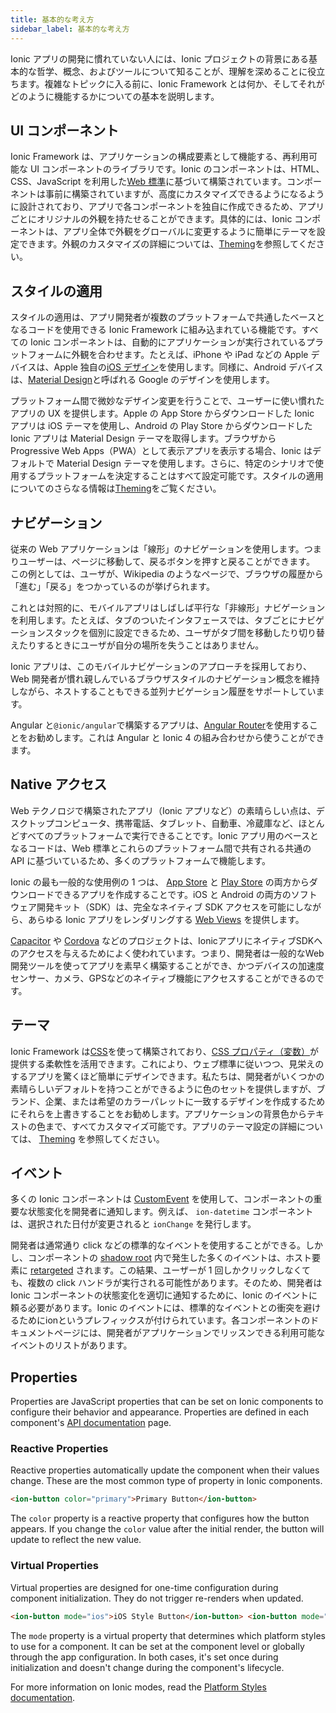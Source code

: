 ```yaml
---
title: 基本的な考え方
sidebar_label: 基本的な考え方
---
```


<head>
  <title>App Development Core Concepts and Tools - Ionic Framework API</title>
  <meta
    name="description"
    content="For those new to Ionic app development, a high-level understanding of the core concepts and tools behind the project helps. Read to learn more about Ionic API."
  />
</head>

Ionic アプリの開発に慣れていない人には、Ionic プロジェクトの背景にある基本的な哲学、概念、およびツールについて知ることが、理解を深めることに役立ちます。複雑なトピックに入る前に、Ionic Framework とは何か、そしてそれがどのように機能するかについての基本を説明します。

## UI コンポーネント

Ionic Framework は、アプリケーションの構成要素として機能する、再利用可能な UI コンポーネントのライブラリです。Ionic のコンポーネントは、HTML、CSS、JavaScript を利用した[Web 標準](../reference/glossary.md#web-standards)に基づいて構築されています。コンポーネントは事前に構築されていますが、高度にカスタマイズできるようになるように設計されており、アプリで各コンポーネントを独自に作成できるため、アプリごとにオリジナルの外観を持たせることができます。具体的には、Ionic コンポーネントは、アプリ全体で外観をグローバルに変更するように簡単にテーマを設定できます。外観のカスタマイズの詳細については、[Theming](../theming/basics.md)を参照してください。

## スタイルの適用

スタイルの適用は、アプリ開発者が複数のプラットフォームで共通したベースとなるコードを使用できる Ionic Framework に組み込まれている機能です。すべての Ionic コンポーネントは、自動的にアプリケーションが実行されているプラットフォームに外観を合わせます。たとえば、iPhone や iPad などの Apple デバイスは、Apple 独自の<a href="https://www.apple.com/ios" target="_blank">iOS デザイン</a>を使用します。同様に、Android デバイスは、<a href="https://material.io/guidelines/" target="_blank">Material Design</a>と呼ばれる Google のデザインを使用します。

プラットフォーム間で微妙なデザイン変更を行うことで、ユーザーに使い慣れたアプリの UX を提供します。Apple の App Store からダウンロードした Ionic アプリは iOS テーマを使用し、Android の Play Store からダウンロードした Ionic アプリは Material Design テーマを取得します。ブラウザから Progressive Web Apps（PWA）として表示アプリを表示する場合、Ionic はデフォルトで Material Design テーマを使用します。さらに、特定のシナリオで使用するプラットフォームを決定することはすべて設定可能です。スタイルの適用についてのさらなる情報は[Theming](../theming/basics.md)をご覧ください。

## ナビゲーション

従来の Web アプリケーションは「線形」のナビゲーションを使用します。つまりユーザーは、ページに移動して、戻るボタンを押すと戻ることができます。
この例としては、ユーザが、Wikipedia のようなページで、ブラウザの履歴から「進む」「戻る」をつかっているのが挙げられます。

これとは対照的に、モバイルアプリはしばしば平行な「非線形」ナビゲーションを利用します。たとえば、タブのついたインタフェースでは、タブごとにナビゲーションスタックを個別に設定できるため、ユーザがタブ間を移動したり切り替えたりするときにユーザが自分の場所を失うことはありません。

Ionic アプリは、このモバイルナビゲーションのアプローチを採用しており、Web 開発者が慣れ親しんでいるブラウザスタイルのナビゲーション概念を維持しながら、ネストすることもできる並列ナビゲーション履歴をサポートしています。

Angular と`@ionic/angular`で構築するアプリは、<a href="https://angular.jp/guide/router" target="_blank">Angular Router</a>を使用することをお勧めします。これは Angular と Ionic 4 の組み合わせから使うことができます。

## Native アクセス

Web テクノロジで構築されたアプリ（Ionic アプリなど）の素晴らしい点は、デスクトップコンピュータ、携帯電話、タブレット、自動車、冷蔵庫など、ほとんどすべてのプラットフォームで実行できることです。Ionic アプリ用のベースとなるコードは、Web 標準とこれらのプラットフォーム間で共有される共通の API に基づいているため、多くのプラットフォームで機能します。

Ionic の最も一般的な使用例の 1 つは、 <a href="https://www.apple.com/ios/app-store/" target="_blank">App Store</a> と <a href="https://play.google.com/" target="_blank">Play Store</a> の両方からダウンロードできるアプリを作成することです。iOS と Android の両方のソフトウェア開発キット（SDK）は、完全なネイティブ SDK アクセスを可能にしながら、あらゆる Ionic アプリをレンダリングする [Web Views](webview.md) を提供します。

<!-- prettier-ignore -->
<a href="https://capacitorjs.com/" target="_blank">Capacitor</a> や <a href="https://cordova.apache.org/" target="_blank">Cordova</a> などのプロジェクトは、IonicアプリにネイティブSDKへのアクセスを与えるためによく使われています。つまり、開発者は一般的なWeb開発ツールを使ってアプリを素早く構築することができ、かつデバイスの加速度センサー、カメラ、GPSなどのネイティブ機能にアクセスすることができるのです。

## テーマ

Ionic Framework は<a href="https://developer.mozilla.org/en-US/docs/Web/CSS" target="_blank">CSS</a>を使って構築されており、<a href="https://developer.mozilla.org/en-US/docs/Web/CSS/Using_CSS_variables" target="_blank">CSS プロパティ（変数）</a>が提供する柔軟性を活用できます。これにより、ウェブ標準に従いつつ、見栄えのするアプリを驚くほど簡単にデザインできます。私たちは、開発者がいくつかの素晴らしいデフォルトを持つことができるように色のセットを提供しますが、ブランド、企業、または希望のカラーパレットに一致するデザインを作成するためにそれらを上書きすることをお勧めします。アプリケーションの背景色からテキストの色まで、すべてカスタマイズ可能です。アプリのテーマ設定の詳細については、 [Theming](../theming/basics.md) を参照してください。

## イベント

多くの Ionic コンポーネントは [CustomEvent](https://developer.mozilla.org/en-US/docs/Web/API/CustomEvent) を使用して、コンポーネントの重要な状態変化を開発者に通知します。例えば、 `ion-datetime` コンポーネントは、選択された日付が変更されると `ionChange` を発行します。

開発者は通常通り click などの標準的なイベントを使用することができる。しかし、コンポーネントの [shadow root](../reference/glossary.md#shadow) 内で発生した多くのイベントは、ホスト要素に [retargeted](https://dom.spec.whatwg.org/#retarget) されます。この結果、ユーザーが 1 回しかクリックしなくても、複数の click ハンドラが実行される可能性があります。そのため、開発者は Ionic コンポーネントの状態変化を適切に通知するために、Ionic のイベントに頼る必要があります。Ionic のイベントには、標準的なイベントとの衝突を避けるためにionというプレフィックスが付けられています。各コンポーネントのドキュメントページには、開発者がアプリケーションでリッスンできる利用可能なイベントのリストがあります。

## Properties

Properties are JavaScript properties that can be set on Ionic components to configure their behavior and appearance. Properties are defined in each component's [API documentation](/docs/api) page.

### Reactive Properties

Reactive properties automatically update the component when their values change. These are the most common type of property in Ionic components.

```html
<ion-button color="primary">Primary Button</ion-button>
```

The `color` property is a reactive property that configures how the button appears. If you change the `color` value after the initial render, the button will update to reflect the new value.

### Virtual Properties

Virtual properties are designed for one-time configuration during component initialization. They do not trigger re-renders when updated.

```html
<ion-button mode="ios">iOS Style Button</ion-button> <ion-button mode="md">Material Design Button</ion-button>
```

The `mode` property is a virtual property that determines which platform styles to use for a component. It can be set at the component level or globally through the app configuration. In both cases, it's set once during initialization and doesn't change during the component's lifecycle.

For more information on Ionic modes, read the [Platform Styles documentation](/docs/theming/platform-styles).

